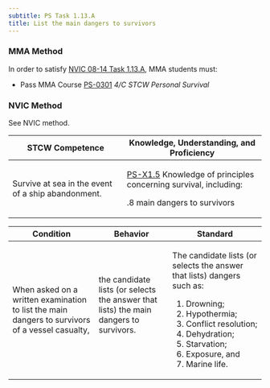 ```yaml
---
subtitle: PS Task 1.13.A 
title: List the main dangers to survivors
---
```



### MMA Method

In order to satisfy  [NVIC 08-14  Task  1.13.A]({{site.baseurl}}/assets/images/nvic-08-14.pdf), MMA students must:

* Pass MMA Course [PS-0301]( {{site.baseurl}}/courses/PS-0301) *4/C STCW Personal Survival*


### NVIC Method

<a onclick="togglevisibility('nvic_methods')" >See NVIC method.</a>

<div id='nvic_methods' class='hide'>

<table>
<thead>
<tr>
<th class='forty'> STCW Competence </th>
<th class='sixty'> Knowledge, Understanding, and Proficiency </th>
</tr>
</thead>




<tbody>
<tr><td markdown='1'>

Survive at sea in the event of a ship abandonment.

</td><td markdown='1'>

[PS-X1.5](../../tables/611.html#PS-X1.5) Knowledge of principles concerning survival, including:

.8  main dangers to survivors

</td></tr>


</tbody>
</table>


<table>
<thead>
<tr><th class='twenty'>  Condition </th><th class='twenty'> Behavior </th><th  class='sixty'>Standard </th></tr>
</thead>
<tbody >



<tr><td markdown='1'>

When asked on a written examination to list the main dangers to survivors of a vessel casualty,

</td><td markdown='1'>

the candidate lists (or selects the answer that lists) the main dangers to survivors.

<br>

<div class="tooltip">
<span class="tooltiptext">
</span>
</div>


</td><td markdown='1'>

The candidate lists (or selects the answer that lists) dangers such as: 

1. Drowning; 
2. Hypothermia; 
3. Conflict resolution; 
4. Dehydration; 
5. Starvation; 
6. Exposure, and 
7. Marine life.

</td></tr>
</tbody>
</table>
</div>

